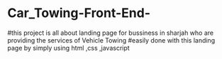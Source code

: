 # Car_Towing-Front-End-
#this project is all about landing page for bussiness in sharjah who are providing the services of Vehicle Towing
#easily done with this landing page by simply using html ,css ,javascript
